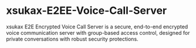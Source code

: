 # xsukax-E2EE-Voice-Call-Server
xsukax E2E Encrypted Voice Call Server is a secure, end-to-end encrypted voice communication server with group-based access control, designed for private conversations with robust security protections.

